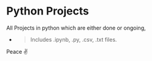 # Python Projects
All Projects in python which are either done or ongoing,
* > Includes .ipynb, .py, .csv, .txt files.

Peace ✌
